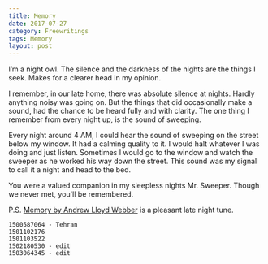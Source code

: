 ```yaml
---
title: Memory
date: 2017-07-27
category: Freewritings
tags: Memory
layout: post
---
```


I’m a night owl. The silence and the darkness of the nights are the things I seek. Makes for a clearer head in my opinion.

I remember, in our late home, there was absolute silence at nights. Hardly anything noisy was going on. But the things that did occasionally make a sound, had the chance to be heard fully and with clarity. The one thing I remember from every night up, is the sound of sweeping.

Every night around 4 AM, I could hear the sound of sweeping on the street below my window. It had a calming quality to it. I would halt whatever I was doing and just listen. Sometimes I would go to the window and watch the sweeper as he worked his way down the street. This sound was my signal to call it a night and head to the bed.

You were a valued companion in my sleepless nights Mr. Sweeper. Though we never met, you'll be remembered.

P.S. [Memory by Andrew Lloyd Webber](https://www.youtube.com/watch?v=kjgDxfqJci0) is a pleasant late night tune.
```
1500587064 - Tehran  
1501102176  
1501103522  
1502180530 - edit  
1503064345 - edit  
```
